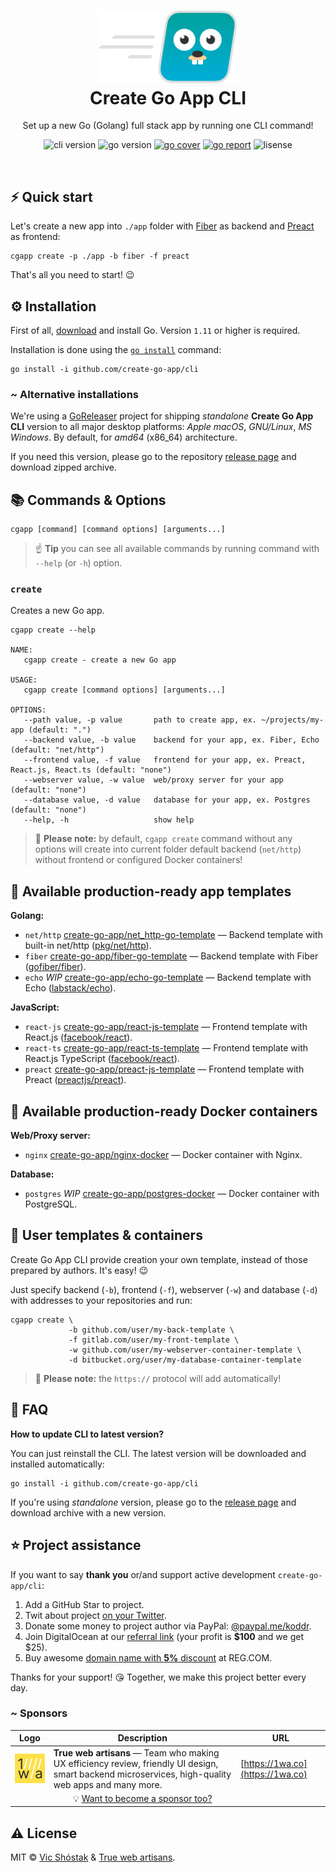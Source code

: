 <h1 align="center">
  <img src=".github/images/cgapp_logo.svg?v2" width="224px"/><br/>
  Create Go App CLI
</h1>
<p align="center">Set up a new Go (Golang) full stack app by running one CLI command!</p>

<p align="center"><img src="https://img.shields.io/badge/version-v1.0.0-blue?style=for-the-badge&logo=none" alt="cli version" />&nbsp;<img src="https://img.shields.io/badge/Go-1.11+-00ADD8?style=for-the-badge&logo=go" alt="go version" />&nbsp;<a href="https://gocover.io/github.com/create-go-app/cli/pkg/cgapp" target="_blank"><img src="https://img.shields.io/badge/Go_Cover-98%25-success?style=for-the-badge&logo=none" alt="go cover" /></a>&nbsp;<a href="https://goreportcard.com/report/github.com/create-go-app/cli" target="_blank"><img src="https://img.shields.io/badge/Go_report-A+-success?style=for-the-badge&logo=none" alt="go report" /></a>&nbsp;<img src="https://img.shields.io/badge/license-mit-red?style=for-the-badge&logo=none" alt="lisense" /></p>

<br/>

## ⚡️ Quick start

Let's create a new app into `./app` folder with [Fiber](https://github.com/gofiber/fiber) as backend and [Preact](https://github.com/preactjs/preact) as frontend:

```console
cgapp create -p ./app -b fiber -f preact
```

That's all you need to start! 😉

## ⚙️ Installation

First of all, [download](https://golang.org/dl/) and install Go. Version `1.11` or higher is required.

Installation is done using the [`go install`](https://golang.org/cmd/go/#hdr-Compile_and_install_packages_and_dependencies) command:

```console
go install -i github.com/create-go-app/cli
```

### ~ Alternative installations

We're using a [GoReleaser](https://github.com/goreleaser/goreleaser) project for shipping _standalone_ **Create Go App CLI** version to all major desktop platforms: _Apple macOS_, _GNU/Linux_, _MS Windows_. By default, for _amd64_ (x86_64) architecture.

If you need this version, please go to the repository [release page](https://github.com/create-go-app/cli/releases) and download zipped archive.

## 📚 Commands & Options

```console
cgapp [command] [command options] [arguments...]
```

> ☝️ **Tip** you can see all available commands by running command with `--help` (or `-h`) option.

### `create`

Creates a new Go app.

```console
cgapp create --help

NAME:
   cgapp create - create a new Go app

USAGE:
   cgapp create [command options] [arguments...]

OPTIONS:
   --path value, -p value       path to create app, ex. ~/projects/my-app (default: ".")
   --backend value, -b value    backend for your app, ex. Fiber, Echo (default: "net/http")
   --frontend value, -f value   frontend for your app, ex. Preact, React.js, React.ts (default: "none")
   --webserver value, -w value  web/proxy server for your app (default: "none")
   --database value, -d value   database for your app, ex. Postgres (default: "none")
   --help, -h                   show help
```

> 🔔 **Please note:** by default, `cgapp create` command without any options will create into current folder default backend (`net/http`) without frontend or configured Docker containers!

## 📝 Available production-ready app templates

**Golang:**

- `net/http` [create-go-app/net_http-go-template](https://github.com/create-go-app/net_http-go-template) — Backend template with built-in net/http ([pkg/net/http](https://golang.org/pkg/net/http/)).
- `fiber` [create-go-app/fiber-go-template](https://github.com/create-go-app/fiber-go-template) — Backend template with Fiber ([gofiber/fiber](https://github.com/gofiber/fiber)).
- `echo` _WIP_ [create-go-app/echo-go-template](https://github.com/create-go-app/echo-go-template) — Backend template with Echo ([labstack/echo](https://github.com/labstack/echo)).

**JavaScript:**

- `react-js` [create-go-app/react-js-template](https://github.com/create-go-app/react-js-template) — Frontend template with React.js ([facebook/react](https://github.com/facebook/react)).
- `react-ts` [create-go-app/react-ts-template](https://github.com/create-go-app/react-ts-template) — Frontend template with React.js TypeScript ([facebook/react](https://github.com/facebook/react)).
- `preact` [create-go-app/preact-js-template](https://github.com/create-go-app/preact-js-template) — Frontend template with Preact ([preactjs/preact](https://github.com/preactjs/preact)).

## 🐳 Available production-ready Docker containers

**Web/Proxy server:**

- `nginx` [create-go-app/nginx-docker](https://github.com/create-go-app/nginx-docker) — Docker container with Nginx.

**Database:**

- `postgres` _WIP_ [create-go-app/postgres-docker](https://github.com/create-go-app/postgres-docker) — Docker container with PostgreSQL.

## 👤 User templates & containers

Create Go App CLI provide creation your own template, instead of those prepared by authors. It's easy! 😉

Just specify backend (`-b`), frontend (`-f`), webserver (`-w`) and database (`-d`) with addresses to your repositories and run:

```console
cgapp create \
             -b github.com/user/my-back-template \
             -f gitlab.com/user/my-front-template \
             -w github.com/user/my-webserver-container-template \
             -d bitbucket.org/user/my-database-container-template
```

> 🔔 **Please note:** the `https://` protocol will add automatically!

## 🤔 FAQ

**How to update CLI to latest version?**

You can just reinstall the CLI. The latest version will be downloaded and installed automatically:

```console
go install -i github.com/create-go-app/cli
```

If you're using _standalone_ version, please go to the [release page](https://github.com/create-go-app/cli/releases) and download archive with a new version.

## ⭐️ Project assistance

If you want to say **thank you** or/and support active development `create-go-app/cli`:

1. Add a GitHub Star to project.
2. Twit about project [on your Twitter](https://twitter.com/intent/tweet?text=Set%20up%20a%20new%20Go%20%28Golang%29%20full%20stack%20app%20by%20running%20one%20CLI%20command%21%26url%3Dhttps%3A%2F%2Fgithub.com%2Fcreate-go-app%2Fcli).
3. Donate some money to project author via PayPal: [@paypal.me/koddr](https://paypal.me/koddr?locale.x=en_EN).
4. Join DigitalOcean at our [referral link](https://shrts.website/do/server) (your profit is **\$100** and we get \$25).
5. Buy awesome [domain name with **5%** discount](https://shrts.website/reg/domain) at REG.COM.

Thanks for your support! 😘 Together, we make this project better every day.

### ~ Sponsors

| Logo                                                                                                           | Description                                                                                                                                         | URL                              |
| -------------------------------------------------------------------------------------------------------------- | --------------------------------------------------------------------------------------------------------------------------------------------------- | -------------------------------- |
| <img align="center" width="100px" src=".github/images/sponsors/1wa.co_logo.png" alt="True web artisans logo"/> | **True web artisans** — Team who making UX efficiency review, friendly UI design, smart backend microservices, high-quality web apps and many more. | [https://1wa.co](https://1wa.co) |
|                                                                                                                | <div align="center">💡 <a href="mailto:truewebartisans@gmail.com">Want to become a sponsor too?</a></div>                                           |                                  |

## ⚠️ License

MIT &copy; [Vic Shóstak](https://github.com/koddr) & [True web artisans](https://1wa.co/).
